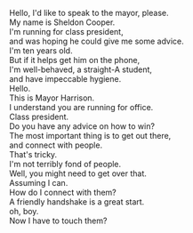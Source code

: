 

Hello, I'd like to speak to the mayor, please.    
My name is Sheldon Cooper.   
I'm running for class president,   
and was hoping he could give me some advice.   
I'm ten years old.   
But if it helps get him on the phone,   
I'm well-behaved, a straight-A student,   
and have impeccable hygiene.   
Hello.   
This is Mayor Harrison.   
I understand you are running for office.   
Class president.   
Do you have any advice on how to win?   
The most important thing is to get out there,   
and connect with people.   
That's tricky.   
I'm not terribly fond of people.   
Well, you might need to get over that.   
Assuming I can.   
How do I connect with them?   
A friendly handshake is a great start.   
oh, boy.   
Now I have to touch them?   





